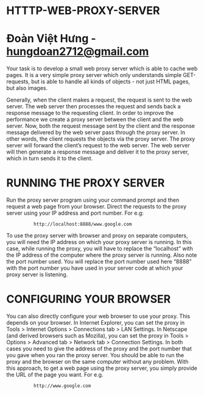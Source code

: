 # HTTTP-WEB-PROXY-SERVER

# Đoàn Việt Hưng - hungdoan2712@gmail.com

Your task is to develop a small web proxy server which is able to cache web pages. It is a very simple
proxy server which only understands simple GET-requests, but is able to handle all kinds of objects -
not just HTML pages, but also images.

Generally, when the client makes a request, the request is sent to the web server. The web server then
processes the request and sends back a response message to the requesting client. In order to improve
the performance we create a proxy server between the client and the web server. Now, both the
request message sent by the client and the response message delivered by the web server pass through
the proxy server. In other words, the client requests the objects via the proxy server. The proxy server
will forward the client’s request to the web server. The web server will then generate a response
message and deliver it to the proxy server, which in turn sends it to the client.

# RUNNING THE PROXY SERVER

Run the proxy server program using your command prompt and then request a web page from your
browser. Direct the requests to the proxy server using your IP address and port number. For e.g:

              http://localhost:8888/www.google.com

To use the proxy server with browser and proxy on separate computers, you will need the IP address
on which your proxy server is running. In this case, while running the proxy, you will have to replace
the “localhost” with the IP address of the computer where the proxy server is running. Also note the
port number used. You will replace the port number used here “8888” with the port number you have
used in your server code at which your proxy server is listening.

# CONFIGURING YOUR BROWSER

You can also directly configure your web browser to use your proxy. This depends on your browser.
In Internet Explorer, you can set the proxy in Tools > Internet Options > Connections tab > LAN
Settings. In Netscape (and derived browsers such as Mozilla), you can set the proxy in Tools >
Options > Advanced tab > Network tab > Connection Settings. In both cases you need to give the
address of the proxy and the port number that you gave when you ran the proxy server. You should be
able to run the proxy and the browser on the same computer without any problem. With this approach,
to get a web page using the proxy server, you simply provide the URL of the page you want. For e.g.
            
              http://www.google.com
